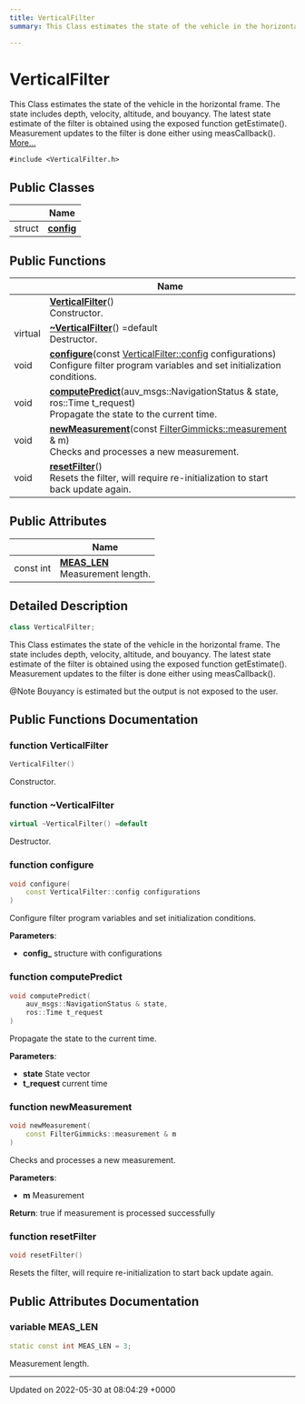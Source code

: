 ```yaml
---
title: VerticalFilter
summary: This Class estimates the state of the vehicle in the horizontal frame. The state includes depth, velocity, altitude, and bouyancy. The latest state estimate of the filter is obtained using the exposed function getEstimate(). Measurement updates to the filter is done either using measCallback(). 

---
```


# VerticalFilter



This Class estimates the state of the vehicle in the horizontal frame. The state includes depth, velocity, altitude, and bouyancy. The latest state estimate of the filter is obtained using the exposed function getEstimate(). Measurement updates to the filter is done either using measCallback().  [More...](#detailed-description)


`#include <VerticalFilter.h>`

## Public Classes

|                | Name           |
| -------------- | -------------- |
| struct | **[config](/medusa_base/api/markdown/medusa_nav/sensor_fusion/Classes/structVerticalFilter_1_1config/)**  |

## Public Functions

|                | Name           |
| -------------- | -------------- |
| | **[VerticalFilter](/medusa_base/api/markdown/medusa_nav/sensor_fusion/Classes/classVerticalFilter/#function-verticalfilter)**()<br>Constructor.  |
| virtual | **[~VerticalFilter](/medusa_base/api/markdown/medusa_nav/sensor_fusion/Classes/classVerticalFilter/#function-~verticalfilter)**() =default<br>Destructor.  |
| void | **[configure](/medusa_base/api/markdown/medusa_nav/sensor_fusion/Classes/classVerticalFilter/#function-configure)**(const [VerticalFilter::config](/medusa_base/api/markdown/medusa_nav/sensor_fusion/Classes/structVerticalFilter_1_1config/) configurations)<br>Configure filter program variables and set initialization conditions.  |
| void | **[computePredict](/medusa_base/api/markdown/medusa_nav/sensor_fusion/Classes/classVerticalFilter/#function-computepredict)**(auv_msgs::NavigationStatus & state, ros::Time t_request)<br>Propagate the state to the current time.  |
| void | **[newMeasurement](/medusa_base/api/markdown/medusa_nav/sensor_fusion/Classes/classVerticalFilter/#function-newmeasurement)**(const [FilterGimmicks::measurement](/medusa_base/api/markdown/medusa_nav/sensor_fusion/Classes/structFilterGimmicks_1_1measurement/) & m)<br>Checks and processes a new measurement.  |
| void | **[resetFilter](/medusa_base/api/markdown/medusa_nav/sensor_fusion/Classes/classVerticalFilter/#function-resetfilter)**()<br>Resets the filter, will require re-initialization to start back update again.  |

## Public Attributes

|                | Name           |
| -------------- | -------------- |
| const int | **[MEAS_LEN](/medusa_base/api/markdown/medusa_nav/sensor_fusion/Classes/classVerticalFilter/#variable-meas-len)** <br>Measurement length.  |

## Detailed Description

```cpp
class VerticalFilter;
```

This Class estimates the state of the vehicle in the horizontal frame. The state includes depth, velocity, altitude, and bouyancy. The latest state estimate of the filter is obtained using the exposed function getEstimate(). Measurement updates to the filter is done either using measCallback(). 

@Note Bouyancy is estimated but the output is not exposed to the user. 

## Public Functions Documentation

### function VerticalFilter

```cpp
VerticalFilter()
```

Constructor. 

### function ~VerticalFilter

```cpp
virtual ~VerticalFilter() =default
```

Destructor. 

### function configure

```cpp
void configure(
    const VerticalFilter::config configurations
)
```

Configure filter program variables and set initialization conditions. 

**Parameters**: 

  * **config_** structure with configurations 


### function computePredict

```cpp
void computePredict(
    auv_msgs::NavigationStatus & state,
    ros::Time t_request
)
```

Propagate the state to the current time. 

**Parameters**: 

  * **state** State vector 
  * **t_request** current time 


### function newMeasurement

```cpp
void newMeasurement(
    const FilterGimmicks::measurement & m
)
```

Checks and processes a new measurement. 

**Parameters**: 

  * **m** Measurement


**Return**: true if measurement is processed successfully 

### function resetFilter

```cpp
void resetFilter()
```

Resets the filter, will require re-initialization to start back update again. 

## Public Attributes Documentation

### variable MEAS_LEN

```cpp
static const int MEAS_LEN = 3;
```

Measurement length. 

-------------------------------

Updated on 2022-05-30 at 08:04:29 +0000